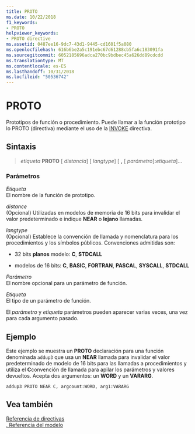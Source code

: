 ```yaml
---
title: PROTO
ms.date: 10/22/2018
f1_keywords:
- PROTO
helpviewer_keywords:
- PROTO directive
ms.assetid: 0487ee16-9dc7-43d1-9445-cd1601f5a080
ms.openlocfilehash: 616b6be2a5c191ebc67d61288cb5fa6c183091fa
ms.sourcegitcommit: 6052185696adca270bc9bdbec45a626dd89cdcdd
ms.translationtype: MT
ms.contentlocale: es-ES
ms.lasthandoff: 10/31/2018
ms.locfileid: "50536742"
---
```

# <a name="proto"></a>PROTO

Prototipos de función o procedimiento. Puede llamar a la función prototipo lo PROTO (directiva) mediante el uso de la [INVOKE](invoke.md) directiva.

## <a name="syntax"></a>Sintaxis

> *etiqueta* **PROTO** \[ *distancia*] \[ *langtype*] \[ __,__ \[ *parámetro*]__:__*etiqueta*]...

### <a name="parameters"></a>Parámetros

*Etiqueta*<br/>
El nombre de la función de prototipo.

*distance*<br/>
(Opcional) Utilizadas en modelos de memoria de 16 bits para invalidar el valor predeterminado e indique **NEAR** o **lejano** llamadas.

*langtype*<br/>
(Opcional) Establece la convención de llamada y nomenclatura para los procedimientos y los símbolos públicos. Convenciones admitidas son:

- 32 bits **planos** modelo: **C**, **STDCALL**

- modelos de 16 bits: **C**, **BASIC**, **FORTRAN**, **PASCAL**, **SYSCALL**, **STDCALL**

*Parámetro*<br/>
El nombre opcional para un parámetro de función.

*Etiqueta*<br/>
El tipo de un parámetro de función.

El *parámetro* y *etiqueta* parámetros pueden aparecer varias veces, una vez para cada argumento pasado.

## <a name="example"></a>Ejemplo

Este ejemplo se muestra un **PROTO** declaración para una función denominada `addup3` que usa un **NEAR** llamada para invalidar el valor predeterminado de modelo de 16 bits para las llamadas a procedimientos y utiliza el **C**convención de llamada para apilar los parámetros y valores devueltos. Acepta dos argumentos: un **WORD** y un **VARARG**.

```MASM
addup3 PROTO NEAR C, argcount:WORD, arg1:VARARG
```

## <a name="see-also"></a>Vea también

[Referencia de directivas](directives-reference.md)<br/>
[. Referencia del modelo](dot-model.md)<br/>
